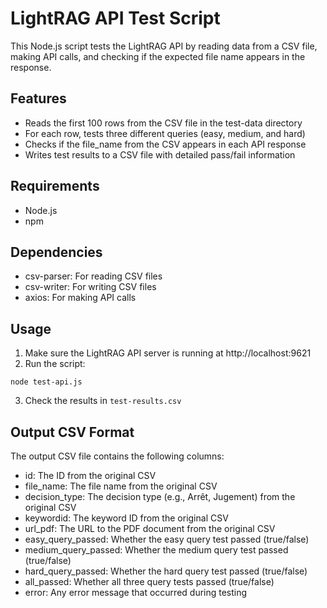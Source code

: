 # LightRAG API Test Script

This Node.js script tests the LightRAG API by reading data from a CSV file, making API calls, and checking if the expected file name appears in the response.

## Features

- Reads the first 100 rows from the CSV file in the test-data directory
- For each row, tests three different queries (easy, medium, and hard)
- Checks if the file_name from the CSV appears in each API response
- Writes test results to a CSV file with detailed pass/fail information

## Requirements

- Node.js
- npm

## Dependencies

- csv-parser: For reading CSV files
- csv-writer: For writing CSV files
- axios: For making API calls

## Usage

1. Make sure the LightRAG API server is running at http://localhost:9621
2. Run the script:

```
node test-api.js
```

3. Check the results in `test-results.csv`

## Output CSV Format

The output CSV file contains the following columns:

- id: The ID from the original CSV
- file_name: The file name from the original CSV
- decision_type: The decision type (e.g., Arrêt, Jugement) from the original CSV
- keywordid: The keyword ID from the original CSV
- url_pdf: The URL to the PDF document from the original CSV
- easy_query_passed: Whether the easy query test passed (true/false)
- medium_query_passed: Whether the medium query test passed (true/false)
- hard_query_passed: Whether the hard query test passed (true/false)
- all_passed: Whether all three query tests passed (true/false)
- error: Any error message that occurred during testing
